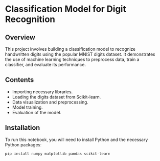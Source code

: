 # Classification Model for Digit Recognition

## Overview
This project involves building a classification model to recognize handwritten digits using the popular MNIST digits dataset. It demonstrates the use of machine learning techniques to preprocess data, train a classifier, and evaluate its performance.

## Contents
- Importing necessary libraries.
- Loading the digits dataset from Scikit-learn.
- Data visualization and preprocessing.
- Model training.
- Evaluation of the model.

## Installation
To run this notebook, you will need to install Python and the necessary Python packages:

```bash
pip install numpy matplotlib pandas scikit-learn
```
